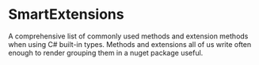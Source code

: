 # SmartExtensions

A comprehensive list of commonly used methods and extension methods when using C# built-in types. 
Methods and extensions all of us write often enough to render grouping them in a nuget package useful. 
